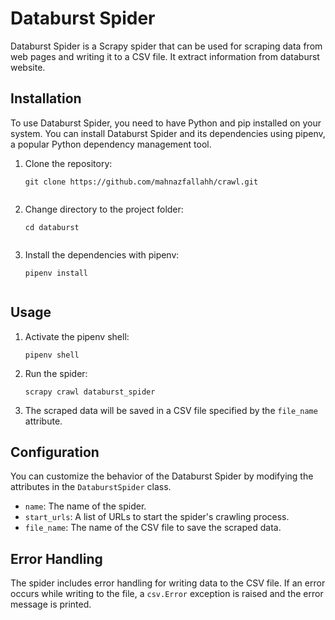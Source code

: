 # Databurst Spider

Databurst Spider is a Scrapy spider that can be used for scraping data from web pages and writing it to a CSV file. It extract information from databurst website.

## Installation

To use Databurst Spider, you need to have Python and pip installed on your system. You can install Databurst Spider and its dependencies using pipenv, a popular Python dependency management tool.

1. Clone the repository:

   ````shell
   git clone https://github.com/mahnazfallahh/crawl.git
   

2. Change directory to the project folder:

   ````shell
   cd databurst
   

3. Install the dependencies with pipenv:

   ````shell
   pipenv install
   

## Usage

1. Activate the pipenv shell:

   ````shell
   pipenv shell

2. Run the spider:

   ````shell
   scrapy crawl databurst_spider

3. The scraped data will be saved in a CSV file specified by the `file_name` attribute.

## Configuration

You can customize the behavior of the Databurst Spider by modifying the attributes in the `DataburstSpider` class.

- `name`: The name of the spider.
- `start_urls`: A list of URLs to start the spider's crawling process.
- `file_name`: The name of the CSV file to save the scraped data.

## Error Handling

The spider includes error handling for writing data to the CSV file. If an error occurs while writing to the file, a `csv.Error` exception is raised and the error message is printed.


